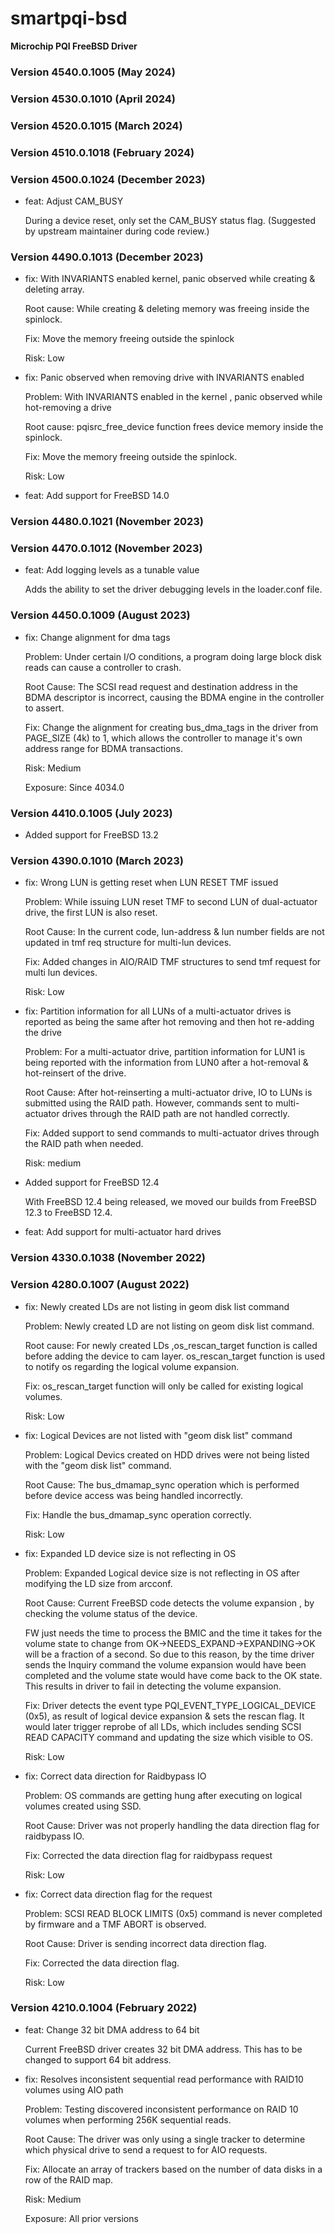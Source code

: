 # smartpqi-bsd
**Microchip PQI FreeBSD Driver**

### Version 4540.0.1005 (May 2024)

### Version 4530.0.1010 (April 2024)

### Version 4520.0.1015 (March 2024)

### Version 4510.0.1018 (February 2024)


### Version 4500.0.1024 (December 2023)

 - feat: Adjust CAM_BUSY

    During a device reset, only set the CAM_BUSY status flag.
    (Suggested by upstream maintainer during code review.)


### Version 4490.0.1013 (December 2023)

 - fix: With INVARIANTS enabled kernel, panic observed while creating & deleting array.

    Root cause: While creating & deleting memory was freeing
    inside the spinlock.

    Fix: Move the memory freeing outside the spinlock

    Risk: Low


 - fix: Panic observed when removing drive with INVARIANTS enabled

    Problem: With INVARIANTS enabled in the kernel , panic observed
    while hot-removing a drive

    Root cause: pqisrc_free_device function frees device memory
    inside the spinlock.

    Fix: Move the memory freeing outside the spinlock.

    Risk: Low

 - feat:  Add support for FreeBSD 14.0

### Version 4480.0.1021 (November 2023)

### Version 4470.0.1012 (November 2023)

 - feat:  Add logging levels as a tunable value

    Adds the ability to set the driver debugging
    levels in the loader.conf file.

### Version 4450.0.1009 (August 2023)

 - fix: Change alignment for dma tags

    Problem: Under certain I/O conditions, a program doing large block disk reads
    can cause a controller to crash.

    Root Cause: The SCSI read request and destination address in the BDMA descriptor
    is incorrect, causing the BDMA engine in the controller to assert.

    Fix: Change the alignment for creating bus_dma_tags in the driver from
    PAGE_SIZE (4k) to 1, which allows the controller to manage it's own address
    range for BDMA transactions.

    Risk: Medium

    Exposure: Since 4034.0

### Version 4410.0.1005 (July 2023)
 - Added support for FreeBSD 13.2

### Version 4390.0.1010 (March 2023)
 - fix: Wrong LUN is getting reset when LUN RESET TMF issued

    Problem: While issuing LUN reset TMF to second LUN of
    dual-actuator drive, the first LUN is also reset.

    Root Cause: In the current code, lun-address & lun number
    fields are not updated in tmf req structure for multi-lun
    devices.

    Fix: Added changes in AIO/RAID TMF structures to send tmf
    request for multi lun devices.

    Risk: Low

 - fix: Partition information for all LUNs of a multi-actuator drives is reported as
    being the same after hot removing and then hot re-adding the drive

    Problem: For a multi-actuator drive, partition information for LUN1 is being reported
    with the information from LUN0 after a hot-removal & hot-reinsert of the drive.

    Root Cause: After hot-reinserting a multi-actuator drive, IO to LUNs is submitted
    using the RAID path. However, commands sent to multi-actuator drives through the RAID
    path are not handled correctly.

    Fix: Added support to send commands to multi-actuator drives through the RAID path when
    needed.

    Risk: medium

 - Added support for FreeBSD 12.4

    With FreeBSD 12.4 being released, we moved our builds
    from FreeBSD 12.3 to FreeBSD 12.4.

 - feat: Add support for multi-actuator hard drives

### Version 4330.0.1038 (November 2022)

### Version 4280.0.1007 (August 2022)
 - fix: Newly created LDs are not listing in geom disk list command

    Problem: Newly created LD are not listing on geom disk list
    command.

    Root cause: For newly created LDs ,os_rescan_target function
    is called before adding the device to cam layer.
    os_rescan_target function is used to notify os regarding the
    logical volume expansion.

    Fix: os_rescan_target function will only be called for
    existing logical volumes.

    Risk: Low

 - fix: Logical Devices are not listed with "geom disk list" command

    Problem: Logical Devics created on HDD drives were not being
    listed with the "geom disk list" command.

    Root Cause: The bus_dmamap_sync operation which is performed before
    device access was being handled incorrectly.

    Fix: Handle the bus_dmamap_sync operation correctly.

    Risk: Low

 - fix: Expanded LD device size is not reflecting in OS

    Problem: Expanded Logical device size is not
    reflecting in OS after modifying the LD size from
    arcconf.

    Root Cause: Current FreeBSD code detects the volume
    expansion , by checking the volume status of the device.

    FW just needs the time to process the BMIC and the time
    it takes for the volume state to change from
    OK->NEEDS_EXPAND->EXPANDING->OK will be a fraction of a
    second.
    So due to this reason, by the time driver sends the
    Inquiry command the volume expansion would have been
    completed and the volume state would have come back
    to the OK state. This results in driver to fail in
    detecting the volume expansion.

    Fix: Driver detects the event type
    PQI_EVENT_TYPE_LOGICAL_DEVICE (0x5), as result of
    logical device expansion & sets the rescan flag.
    It would later trigger reprobe  of all LDs, which
    includes sending SCSI READ CAPACITY command and
    updating the size which visible to OS.

    Risk: Low

 - fix: Correct data direction for Raidbypass IO

    Problem: OS commands are getting hung after
    executing on logical volumes created using SSD.

    Root Cause: Driver was not properly handling
    the data direction flag for raidbypass IO.

    Fix: Corrected the data direction flag for
    raidbypass request

    Risk: Low

 - fix: Correct data direction flag for the request

    Problem: SCSI READ BLOCK LIMITS (0x5) command is never
    completed by firmware and a TMF ABORT is observed.

    Root Cause: Driver is sending incorrect data direction
    flag.

    Fix: Corrected the data direction flag.

    Risk: Low

### Version 4210.0.1004 (February 2022)
 - feat: Change 32 bit DMA address to 64 bit

    Current FreeBSD driver creates 32 bit DMA address.
    This has to be changed to support 64 bit address.

 - fix: Resolves inconsistent sequential read performance with RAID10 volumes using AIO path

    Problem: Testing discovered inconsistent performance on RAID 10 volumes
    when performing 256K sequential reads.

    Root Cause: The driver was only using a single tracker to determine
    which physical drive to send a request to for AIO requests.

    Fix: Allocate an array of trackers based on the number of data disks in
    a row of the RAID map.

    Risk: Medium

    Exposure: All prior versions
